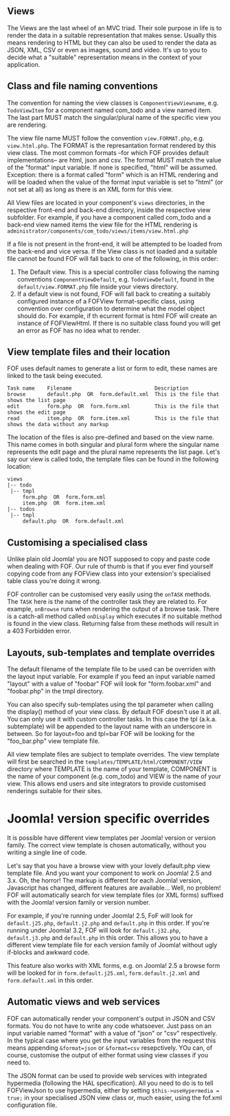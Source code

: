 Views
----

The Views are the last wheel of an MVC triad. Their sole purpose in life is to render the data in a suitable representation that makes sense. Usually this means rendering to HTML but they can also be used to render the data as JSON, XML, CSV or even as images, sound and video. It's up to you to decide what a "suitable" representation means in the context of your application.

## Class and file naming conventions

The convention for naming the view classes is `ComponentViewViewname`, e.g. `TodoViewItem` for a component named com_todo and a view named item. The last part MUST match the singular/plural name of the specific view you are rendering.

The view file name MUST follow the convention `view.FORMAT.php`, e.g. `view.html.php`. The FORMAT is the represantation format rendered by this view class. The most common formats –for which FOF provides default implementations– are html, json and csv. The format MUST match the value of the "format" input variable. If none is specified, "html" will be assumed. Exception: there is a format called "form" which is an HTML rendering and will be loaded when the value of the format input variable is set to "html" (or not set at all) as long as there is an XML form for this view.

All View files are located in your component's `views` directories, in the respective front-end and back-end directory, inside the respective view subfolder. For example, if you have a component called com_todo and a back-end view named items the view file for the HTML rendering is `administrator/components/com_todo/views/items/view.html.php`

If a file is not present in the front-end, it will be attempted to be loaded from the back-end and vice versa.  If the View class is not loaded and a suitable file cannot be found FOF will fall back to one of the following, in this order:

1. The Default view. This is a special controller class following the naming conventions `ComponentViewDefault`, e.g. `TodoViewDefault`, found in the `default/view.FORMAT.php` file inside your views directory.
2. If a default view  is not found, FOF will fall back to creating a suitably configured instance of a FOFView format-specific class, using convention over configuration to determine what the model object should do. For example, if th ecurrent format is html FOF will create an instance of FOFViewHtml. If there is no suitable class found you will get an error as FOF has no idea what to render.

## View template files and their location

FOF uses default names to generate a list or form to edit, these names are linked to the task being executed.

    Task name    Filename                           Description
    browse       default.php  OR  form.default.xml  This is the file that shows the list page
    edit         form.php  OR  form.form.xml        This is the file that shows the edit page
    read         item.php  OR  form.item.xml        This is the file that shows the data without any markup

The  location of the files is also pre-defined and based on the view name. This name comes in both singular and plural form where the singular name represents the edit page and the plural name represents the list page. Let's say our view is called todo, the template files can be found in the following location:

    views
    |-- todo
     |-- tmpl
         form.php  OR  form.form.xml
         item.php  OR  form.item.xml
    |-- todos
     |-- tmpl
         default.php  OR  form.default.xml

## Customising a specialised class

Unlike plain old Joomla! you are NOT supposed to copy and paste code when dealing with FOF. Our rule of thumb is that if you ever find yourself copying code from any FOFView class into your extension's specialised table class you're doing it wrong.

FOF controller can be customised very easily using the `onTASK` methods. The `TASK` here is the name of the controller task they are related to. For example, `onBrowse` runs when rendering the output of a browse task. There is a catch-all method called `onDisplay` which executes if no suitable method is found in the view class. Returning false from these methods will result in a 403 Forbidden error.

## Layouts, sub-templates and template overrides

The default filename of the template file to be used can be overriden with the layout input variable. For example if you feed an input variable named "layout" with a value of "foobar" FOF will look for "form.foobar.xml" and "foobar.php" in the tmpl directory.

You can also specify sub-templates using the tpl parameter when calling the display() method of your view class. By default FOF doesn't use it at all. You can only use it with custom controller tasks. In this case the tpl (a.k.a. subtemplate) will be appended to the layout name with an underscore in between. So for layout=foo and tpl=bar FOF will be looking for the "foo_bar.php" view template file.

All view template files are subject to template overrides. The view template will first be searched in the  `templates/TEMPLATE/html/COMPONENT/VIEW` directory where TEMPLATE is the name of your template, COMPONENT is the name of your component (e.g. com_todo) and VIEW is the name of your view. This allows end users and site integrators to provide customised renderings suitable for their sites.

# Joomla! version specific overrides

It is possible have different view templates per Joomla! version or version family. The correct view template is chosen automatically, without you writing a single line of code.

Let's say that you have a browse view with your lovely default.php view template file. And you want your component to work on Joomla! 2.5 and 3.x. Oh, the horror! The markup is different for each Joomla! version, Javascript has changed, different features are available… Well, no problem! FOF will automatically search for view template files (or XML forms) suffixed with the Joomla! version family or version number.

For example, if you're running under Joomla! 2.5, FoF will look for `default.j25.php`, `default.j2.php` and `default.php` in this order. If you're running under Joomla! 3.2, FOF will look for `default.j32.php`, `default.j3.php` and `default.php` in this order. This allows you to have a different view template file for each version family of Joomla! without ugly if-blocks and awkward code.

This feature also works with XML forms, e.g. on Joomla! 2.5 a browse form will be looked for in `form.default.j25.xml`, `form.default.j2.xml` and `form.default.xml` in this order.

## Automatic views and web services

FOF can automatically render your component's output in JSON and CSV formats. You do not have to write any code whatsoever. Just pass on an input variable named "format" with a value of "json" or "csv" respectively. In the typical case where you get the input variables from the request this means appending `&format=json` or `&format=csv` resepctively. YOu can, of course, customise the output of either format using view classes if you need to.

The JSON format can be used to provide web services with integrated hypermedia (following the HAL specification). All you need to do is to tell FOFViewJson to use hypermedia, either by setting `$this->useHypermedia = true;` in your specialised JSON view class or, much easier, using the fof.xml configuration file.